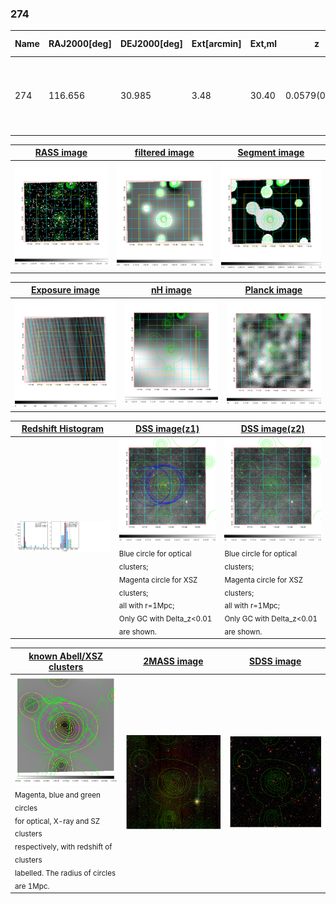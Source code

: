 <div STYLE="page-break-after: always;"></div>

### 274

|Name|RAJ2000[deg]|DEJ2000[deg] |Ext[arcmin]| Ext,ml | z | z_src| C|GC(XSZ,Delta_z<0.01)| GC(OPT,Delta_z<0.01)|GC| R_sig[arcmin] | R500[arcmin] | R500[Mpc]| CRsig[c/s] | CR500[c/s] |L500[1E44 erg/s]|F500[1E-12 erg/s/cm^2]| M500[1E14 Msun]|Tx[keV]|Cnt_sig|Beta|Rc[arcmin]|Comment|Alias|
|---|---|---|---|---|---|------|---|--------|---------|----------|---|---|---|---|---|---|---|---|---|---|---|---|---|---|
|274| 116.656| 30.985| 3.48| 30.40| 0.0579(0.005)| z1, z_xsz| B| F20, MCXC, SPI| N, W, Zw| C, F20, MCXC, N, SPI, Tak, W, XCS| 9.775| 9.802| 0.659| 0.128(0.031)| 0.128(0.031)| 0.172(0.024)| 2.141(0.298)| 0.86(0.06)| 1.99(0.09)| 50.9| 0.881(-0.134+0.086)| 5.834(-1.045+0.839)| -| k429|

|[RASS image](../image/274/274_img.pdf)|[filtered image](../image/274/274_fil.pdf)|[Segment image](../image/274/274_seg.pdf)|
|-------------------|--------------------|-------------------|
| <img src="../image/274/274_img.png" width="300">  | <img src="../image/274/274_fil.png" width="300">   | <img src="../image/274/274_seg.png" width="300">  |

|[Exposure image](../image/274/274_mex.pdf)| [nH image](../image/274/274_nh.pdf)| [Planck image](../image/274/274_p.pdf)|
|-------------------|--------------------|-------------------|
|<img src="../image/274/274_mex.png" width="300">   | <img src="../image/274/274_nh.png" width="300">    | <img src="../image/274/274_p.png" width="300"> |

|[Redshift Histogram](../image/274/274_zg.pdf) | [DSS image(z1)](../image/274/274_dss_z1.pdf)      |  [DSS image(z2)](../image/274/274_dss_z2.pdf)    |
|-------------------|--------------------|-------------------|
|<img src="../image/274/274_zg.png" width="300"> |<img src="../image/274/274_dss_z1.png" width="300"> <sub><br>Blue circle for optical clusters; <br>Magenta circle for XSZ clusters; <br>all with r=1Mpc; <br>Only GC with Delta_z<0.01 are shown. </sub>| <img src="../image/274/274_dss_z2.png" width="300"><sub><br>Blue circle for optical clusters; <br>Magenta circle for XSZ clusters; <br>all with r=1Mpc; <br>Only GC with Delta_z<0.01 are shown. </sub> |

|[known Abell/XSZ clusters](../image/274/274_gc.pdf) | [2MASS image](../image/274/274_2mass.pdf)      |[SDSS image](../image/274/274_sdss.pdf)   |
|-------------------|-------------------|-------------------|
|<img src=../image/274/274_gc.png width="300"> <br><sub>Magenta, blue and green circles <br>for optical, X-ray and SZ clusters <br>respectively, with redshift of clusters <br>labelled. The radius of circles <br>are 1Mpc.</sub>|<img src="../image/274/274_2mass.png" width="300">  | <img src="../image/274/274_sdss.png" width="300">  |




